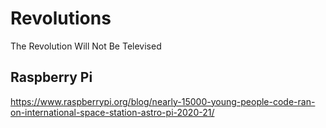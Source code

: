 # Revolutions

The Revolution Will Not Be Televised

## Raspberry Pi

https://www.raspberrypi.org/blog/nearly-15000-young-people-code-ran-on-international-space-station-astro-pi-2020-21/
